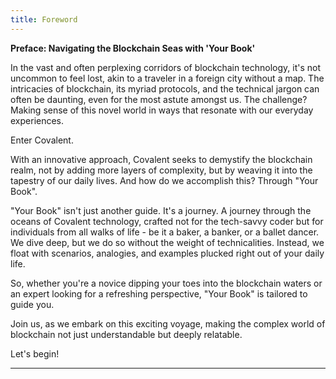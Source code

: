 ```yaml
---
title: Foreword
---
```



**Preface: Navigating the Blockchain Seas with 'Your Book'**

In the vast and often perplexing corridors of blockchain technology, it's not uncommon to feel lost, akin to a traveler in a foreign city without a map. The intricacies of blockchain, its myriad protocols, and the technical jargon can often be daunting, even for the most astute amongst us. The challenge? Making sense of this novel world in ways that resonate with our everyday experiences. 

Enter Covalent. 

With an innovative approach, Covalent seeks to demystify the blockchain realm, not by adding more layers of complexity, but by weaving it into the tapestry of our daily lives. And how do we accomplish this? Through "Your Book". 

"Your Book" isn't just another guide. It's a journey. A journey through the oceans of Covalent technology, crafted not for the tech-savvy coder but for individuals from all walks of life - be it a baker, a banker, or a ballet dancer. We dive deep, but we do so without the weight of technicalities. Instead, we float with scenarios, analogies, and examples plucked right out of your daily life. 

So, whether you're a novice dipping your toes into the blockchain waters or an expert looking for a refreshing perspective, "Your Book" is tailored to guide you. 

Join us, as we embark on this exciting voyage, making the complex world of blockchain not just understandable but deeply relatable.

Let's begin!

---